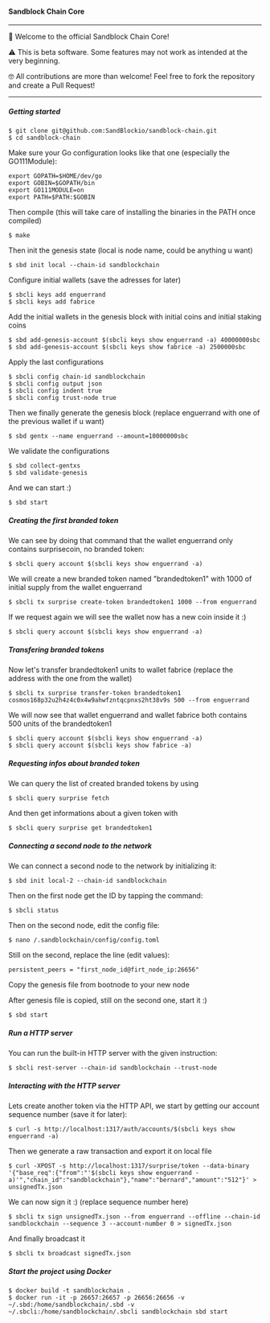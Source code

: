 #### Sandblock Chain Core

------------

👋 Welcome to the official Sandblock Chain Core!

⚠️ This is beta software. Some features may not work as intended at the very beginning.

🤓 All contributions are more than welcome! Feel free to fork the repository and create a Pull Request!

------------

##### Getting started

    $ git clone git@github.com:SandBlockio/sandblock-chain.git
    $ cd sandblock-chain
    
Make sure your Go configuration looks like that one (especially the GO111Module):

    export GOPATH=$HOME/dev/go
    export GOBIN=$GOPATH/bin
    export GO111MODULE=on
    export PATH=$PATH:$GOBIN

Then compile (this will take care of installing the binaries in the PATH once compiled)

    $ make

Then init the genesis state (local is node name, could be anything u want)

    $ sbd init local --chain-id sandblockchain

Configure initial wallets (save the adresses for later)

    $ sbcli keys add enguerrand
    $ sbcli keys add fabrice

Add the initial wallets in the genesis block with initial coins and initial staking coins

    $ sbd add-genesis-account $(sbcli keys show enguerrand -a) 40000000sbc
    $ sbd add-genesis-account $(sbcli keys show fabrice -a) 2500000sbc

Apply the last configurations

    $ sbcli config chain-id sandblockchain
    $ sbcli config output json
    $ sbcli config indent true
    $ sbcli config trust-node true

Then we finally generate the genesis block (replace enguerrand with one of the previous wallet if u want)

    $ sbd gentx --name enguerrand --amount=10000000sbc

We validate the configurations

    $ sbd collect-gentxs
    $ sbd validate-genesis

And we can start :)

    $ sbd start

##### Creating the first branded token
We can see by doing that command that the wallet enguerrand only contains surprisecoin, no branded token:

    $ sbcli query account $(sbcli keys show enguerrand -a)

We will create a new branded token named "brandedtoken1" with 1000 of initial supply from the wallet enguerrand

    $ sbcli tx surprise create-token brandedtoken1 1000 --from enguerrand

If we request again we will see the wallet now has a new coin inside it :)

    $ sbcli query account $(sbcli keys show enguerrand -a)

##### Transfering branded tokens

Now let's transfer brandedtoken1 units to wallet fabrice (replace the address with the one from the wallet)

    $ sbcli tx surprise transfer-token brandedtoken1 cosmos168p32u2h4z4c0x4w9ahwfzntqcpnxs2ht38v9s 500 --from enguerrand

We will now see that wallet enguerrand and wallet fabrice both contains 500 units of the brandedtoken1

    $ sbcli query account $(sbcli keys show enguerrand -a)
    $ sbcli query account $(sbcli keys show fabrice -a)

##### Requesting infos about branded token
We can query the list of created branded tokens by using

    $ sbcli query surprise fetch

And then get informations about a given token with

    $ sbcli query surprise get brandedtoken1

##### Connecting a second node to the network
We can connect a second node to the network by initializing it:

    $ sbd init local-2 --chain-id sandblockchain

Then on the first node get the ID by tapping the command:

    $ sbcli status

Then on the second node, edit the config file:

    $ nano /.sandblockchain/config/config.toml

Still on the second, replace the line (edit values):

    persistent_peers = "first_node_id@firt_node_ip:26656"
    
Copy the genesis file from bootnode to your new node

After genesis file is copied, still on the second one, start it :)

    $ sbd start
    
##### Run a HTTP server
You can run the built-in HTTP server with the given instruction:

    $ sbcli rest-server --chain-id sandblockchain --trust-node

##### Interacting with the HTTP server
Lets create another token via the HTTP API, we start by getting our account sequence number (save it for later):

    $ curl -s http://localhost:1317/auth/accounts/$(sbcli keys show enguerrand -a)
    
Then we generate a raw transaction and export it on local file

    $ curl -XPOST -s http://localhost:1317/surprise/token --data-binary '{"base_req":{"from":"'$(sbcli keys show enguerrand -a)'","chain_id":"sandblockchain"},"name":"bernard","amount":"512"}' > unsignedTx.json

We can now sign it :) (replace sequence number here)

    $ sbcli tx sign unsignedTx.json --from enguerrand --offline --chain-id sandblockchain --sequence 3 --account-number 0 > signedTx.json

And finally broadcast it

    $ sbcli tx broadcast signedTx.json


##### Start the project using Docker
    $ docker build -t sandblockchain .
    $ docker run -it -p 26657:26657 -p 26656:26656 -v ~/.sbd:/home/sandblockchain/.sbd -v ~/.sbcli:/home/sandblockchain/.sbcli sandblockchain sbd start
